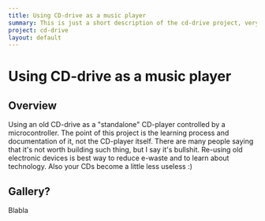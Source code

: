 ```yaml
---
title: Using CD-drive as a music player
summary: This is just a short description of the cd-drive project, very nice.
project: cd-drive
layout: default
---
```


# Using CD-drive as a music player
## Overview

Using an old CD-drive as a "standalone" CD-player controlled by a microcontroller. 
The point of this project is the learning process and documentation of it, not the CD-player itself. 
There are many people saying that it's not worth building such thing, but I say it's bullshit. 
Re-using old electronic devices is best way to reduce e-waste and to learn about technology. 
Also your CDs become a little less useless :)


## Gallery?
Blabla
